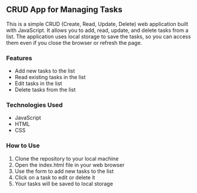 ## CRUD App for Managing Tasks

This is a simple CRUD (Create, Read, Update, Delete) web application built with JavaScript. It allows you to add, read, update, and delete tasks from a list. The application uses local storage to save the tasks, so you can access them even if you close the browser or refresh the page.

### Features

- Add new tasks to the list
- Read existing tasks in the list
- Edit tasks in the list
- Delete tasks from the list

### Technologies Used

- JavaScript
- HTML
- CSS

### How to Use

1. Clone the repository to your local machine
2. Open the index.html file in your web browser
3. Use the form to add new tasks to the list
4. Click on a task to edit or delete it
5. Your tasks will be saved to local storage
